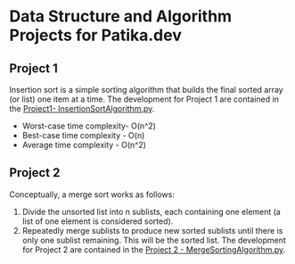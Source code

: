 # Data Structure and Algorithm Projects for Patika.dev
 
## Project 1
Insertion sort is a simple sorting algorithm that builds the final sorted array (or list) one item at a time. 
The development for Project 1 are contained in the [Project1- InsertionSortAlgorithm.py](https://github.com/ebrudiler/Data-Structure-and-Algorithm-Projects-for-Patika.dev/blob/main/Project1-%20InsertionSortAlgorithm.py).

  *  Worst-case time complexity- O(n^2)
  *  Best-case time complexity - O(n)
  *  Average time complexity - O(n^2)

## Project 2

Conceptually, a merge sort works as follows:
1. Divide the unsorted list into n sublists, each containing one element (a list of one element is considered sorted).
2. Repeatedly merge sublists to produce new sorted sublists until there is only one sublist remaining. This will be the sorted list. 
The development for Project 2 are contained in the [Project 2 - MergeSortingAlgorithm.py](https://github.com/ebrudiler/Data-Structure-and-Algorithm-Projects-for-Patika.dev/blob/main/Project%202%20-%20MergeSortingAlgorithm.py).
